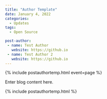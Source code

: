 ```yaml
---
title: "Author Template"
date: January 4, 2022
categories:
  - Updates
tags:
  - Open Source

post-author:
 - name: Test Author
   website: https://github.io
 - name: Test Author 2
   website: https://github.io
---
```



<div>
   {% include postauthortemp.html event=page %}
</div>

Enter blog content here.
<div>
   {% include postauthortemp.html %}
</div>
